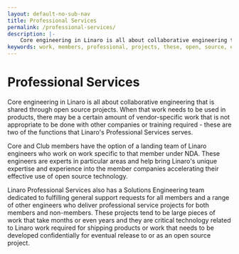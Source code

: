```yaml
---
layout: default-no-sub-nav
title: Professional Services
permalink: /professional-services/
description: |-
    Core engineering in Linaro is all about collaborative engineering that is shared through open source projects.
keywords: work, members, professional, projects, these, open, source, engineering, engineers, linaro
---
```

# Professional Services

Core engineering in Linaro is all about collaborative engineering that is shared through open source projects. When that work needs to be used in products, there may be a certain amount of vendor-specific work that is not appropriate to be done with other companies or training required - these are two of the functions that Linaro's Professional Services serves. 

Core and Club members have the option of a landing team of Linaro engineers who work on work specific to that member under NDA. These engineers are experts in particular areas and help bring Linaro's unique expertise and experience into the member companies accelerating their effective use of open source technology.

Linaro Professional Services also has a Solutions Engineering team dedicated to fulfilling general support requests for all members and a range of other engineers who deliver professional service projects for both members and non-members. These projects tend to be large pieces of work that take months or even years and they are critical technology related to Linaro work required for shipping products or work that needs to be developed confidentially for eventual release to or as an open source project.
